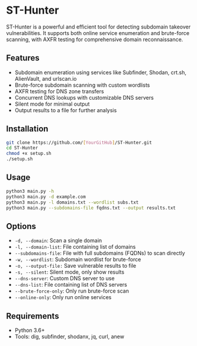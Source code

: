 # ST-Hunter
ST-Hunter is a powerful and efficient tool for detecting subdomain takeover vulnerabilities. It supports both online service enumeration and brute-force scanning, with AXFR testing for comprehensive domain reconnaissance.

## Features
- Subdomain enumeration using services like Subfinder, Shodan, crt.sh, AlienVault, and urlscan.io
- Brute-force subdomain scanning with custom wordlists
- AXFR testing for DNS zone transfers
- Concurrent DNS lookups with customizable DNS servers
- Silent mode for minimal output
- Output results to a file for further analysis

## Installation
```bash
git clone https://github.com/[YourGitHub]/ST-Hunter.git
cd ST-Hunter
chmod +x setup.sh
./setup.sh
```

## Usage 
```bash
python3 main.py -h
python3 main.py -d example.com
python3 main.py -l domains.txt --wordlist subs.txt
python3 main.py --subdomains-file fqdns.txt --output results.txt
```

## Options
* `-d, --domain`: Scan a single domain
* `-l, --domain-list`: File containing list of domains
* `--subdomains-file`: File with full subdomains (FQDNs) to scan directly
* `-w, --wordlist`: Subdomain wordlist for brute-force
* `-o, --output-file:` Save vulnerable results to file
* `-s, --silent`: Silent mode, only show results
* `--dns-server`: Custom DNS server to use
* `--dns-list`: File containing list of DNS servers
* `--brute-force-only`: Only run brute-force scan
* `--online-only`: Only run online services

## Requirements
- Python 3.6+
- Tools: dig, subfinder, shodanx, jq, curl, anew
